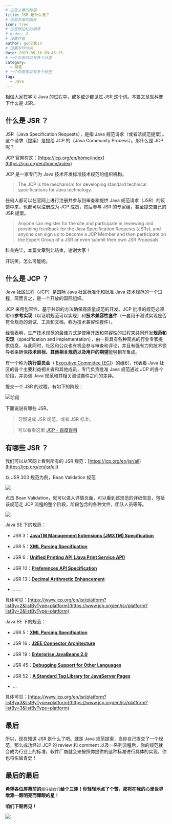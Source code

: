 ```yaml
---
# 这是文章的标题
title: JSR 是什么鬼？
# 这是页面的图标
icon: tree
# 这是侧边栏的顺序
# order: 2
# 设置作者
author: god23bin
# 设置写作时间
date: 2023-05-16 09:45:13
# 一个页面可以有多个分类
category:
  - 随笔
# 一个页面可以有多个标签
tag:
  - Java
---
```


相信大家在学习 Java 的过程中，或多或少都见过 JSR 这个词。本篇文章就科普下什么是 JSR。

## 什么是 JSR ？

JSR（Java Specification Requests），是指 Java 规范请求（或者活规范提案）。这个请求（提案）是提给 JCP 的（Java Community Process）。那什么是 JCP 呢？

JCP 官网在这：[https://jcp.org/en/home/index](https://jcp.org/en/home/index)

JCP 是一家专门为 Java 技术开发标准技术规范的组织机构。

> The JCP is the mechanism for developing standard technical specifications for Java technology.

任何人都可以在官网上进行注册并参与到审查和提供 Java 规范请求（JSR）的反馈中来，也都可以注册成为 JCP 成员，然后参与 JSR 的专家组，甚至提交自己的 JSR 提案。

> Anyone can register for the site and participate in reviewing and providing feedback for the Java Specification Requests (JSRs), and anyone can sign up to become a JCP Member and then participate on the Expert Group of a JSR or even submit their own JSR Proposals.

科普完毕，本篇文章到此结束，谢谢大家！

开玩笑，怎么可能呢。

## 什么是 JCP ？

Java 社区过程（JCP）是国际 Java 社区标准化和批准 Java 技术规范的一个过程，简而言之，是一个开放的国际组织。

JCP 采用包容性、基于共识的方法确保高质量规范的开发。JCP 批准的规范必须附带**参考实现**（以证明规范可以实现）和**技术兼容性套件**（一套用于测试实现是否符合规范的测试、工具和文档，称为技术兼容性套件）。

经验表明，生产技术规范的最佳方式是使用开放和包容性的过程来共同开发**规范和实现**（specification and implementation），由一群具有各种观点的行业专家提供信息，与此同时，社区和公众也有机会参与审查和评论，并且有强有力的技术领导者来确保**技术目标、其他相关规范以及用户的期望**能够相互集成。

有一个称为**执行委员会**（ [Executive Committee (EC)](https://jcp.org/en/participation/committee)）的组织，代表着 Java 社区的各个主要利益相关者和其他成员，专门负责批准 Java 规范通过 JCP 的各个阶段，并协调 Java 规范和其相关测试套件之间的差异。

提交一个 JSR 的过程，有如下的阶段：

![阶段](https://pic-bed-of-god23bin.oss-cn-shenzhen.aliyuncs.com/img/20230420215144.png)

下面说说有哪些 JSR。

> 习惯说成 JSR 规范，或者 JSR 标准。

> 可以看看这里 [JCP - 百度百科](https://baike.baidu.com/item/Java%20Community%20Process/19279280)

## 有哪些 JSR ？

我们可以从官网上看到所有的 JSR 规范：[https://jcp.org/en/jsr/all](https://jcp.org/en/jsr/all)

以 JSR 303 规范为例，Bean Validation 规范

![](https://pic-bed-of-god23bin.oss-cn-shenzhen.aliyuncs.com/img/20230420215148.png)

点击 Bean Validation，就可以进入详情页面，可以看到该规范的详细信息，包括该规范走 JCP 流程的整个阶段，阶段包含的各种文件，团队人员等等。

![](https://pic-bed-of-god23bin.oss-cn-shenzhen.aliyuncs.com/img/20230420215152.png)

Java SE 下的规范：

- JSR 3：**[JavaTM Management Extensions (JMXTM) Specification](https://www.jcp.org/en/jsr/detail?id=3)**
- JSR 5：**[XML Parsing Specification](https://www.jcp.org/en/jsr/detail?id=5)**
- JSR 6：**[Unified Printing API (Java Print Service API)](https://www.jcp.org/en/jsr/detail?id=6)**
- JSR 10：**[Preferences API Specification](https://www.jcp.org/en/jsr/detail?id=10)**
- JSR 13：**[Decimal Arithmetic Enhancement](https://www.jcp.org/en/jsr/detail?id=13)**

- .......

具体可见：[https://www.jcp.org/en/jsr/platform?listBy=2&listByType=platform](https://www.jcp.org/en/jsr/platform?listBy=2&listByType=platform)

Java EE 下的规范：

- JSR 5：**[XML Parsing Specification](https://www.jcp.org/en/jsr/detail?id=5)**
- JSR 16：**[J2EE Connector Architecture](https://www.jcp.org/en/jsr/detail?id=16)**
- JSR 19：**[Enterprise JavaBeans 2.0](https://www.jcp.org/en/jsr/detail?id=19)**
- JSR 45：**[Debugging Support for Other Languages](https://www.jcp.org/en/jsr/detail?id=45)**
- JSR 52：**[A Standard Tag Library for JavaServer Pages](https://www.jcp.org/en/jsr/detail?id=52)**

- ...

具体可见：[https://www.jcp.org/en/jsr/platform?listBy=3&listByType=platform](https://www.jcp.org/en/jsr/platform?listBy=3&listByType=platform)

## 最后

所以，现在知道 JSR 是什么了吧。就是 Java 规范提案，当你自己提交了一个规范，那么成功经过 JCP 的 review 和 comment 以及一系列流程后，你的规范就会成为行业上的标准，软件厂商就会来按照你提供的这种标准进行具体的实现，你也将名留青史！

## 最后的最后

**希望各位屏幕前的**`靓仔靓女们`**给个三连！你轻轻地点了个赞，那将在我的心里世界增添一颗明亮而耀眼的星！**

**咱们下期再见！**

![](https://pic-bed-of-god23bin.oss-cn-shenzhen.aliyuncs.com/img/20230420225848.png)
